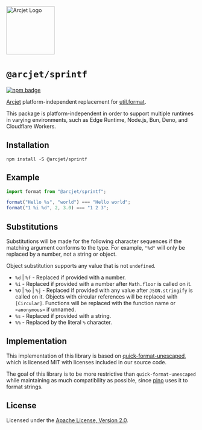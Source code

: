 <a href="https://arcjet.com" target="_arcjet-home">
  <picture>
    <source media="(prefers-color-scheme: dark)" srcset="https://arcjet.com/logo/arcjet-dark-lockup-voyage-horizontal.svg">
    <img src="https://arcjet.com/logo/arcjet-light-lockup-voyage-horizontal.svg" alt="Arcjet Logo" height="128" width="auto">
  </picture>
</a>

# `@arcjet/sprintf`

<p>
  <a href="https://www.npmjs.com/package/@arcjet/sprintf">
    <picture>
      <source media="(prefers-color-scheme: dark)" srcset="https://img.shields.io/npm/v/%40arcjet%2Fsprintf?style=flat-square&label=%E2%9C%A6Aj&labelColor=000000&color=5C5866">
      <img alt="npm badge" src="https://img.shields.io/npm/v/%40arcjet%2Fsprintf?style=flat-square&label=%E2%9C%A6Aj&labelColor=ECE6F0&color=ECE6F0">
    </picture>
  </a>
</p>

[Arcjet][arcjet] platform-independent replacement for [util.format][node-util].

This package is platform-independent in order to support multiple runtimes in varying environments, such as Edge Runtime, Node.js, Bun, Deno, and Cloudflare Workers.

## Installation

```shell
npm install -S @arcjet/sprintf
```

## Example

```ts
import format from "@arcjet/sprintf";

format("Hello %s", "world") === "Hello world";
format("1 %i %d", 2, 3.0) === "1 2 3";
```

## Substitutions

Substitutions will be made for the following character sequences if the matching
argument conforms to the type. For example, `"%d"` will only be replaced by a
number, not a string or object.

Object substitution supports any value that is not `undefined`.

- `%d` | `%f` - Replaced if provided with a number.
- `%i` - Replaced if provided with a number after `Math.floor` is called on it.
- `%O` | `%o` | `%j` - Replaced if provided with any value after
  `JSON.stringify` is called on it. Objects with circular references will be
  replaced with `[Circular]`. Functions will be replaced with the function name
  or `<anonymous>` if unnamed.
- `%s` - Replaced if provided with a string.
- `%%` - Replaced by the literal `%` character.

## Implementation

This implementation of this library is based on [quick-format-unescaped], which
is licensed MIT with licenses included in our source code.

The goal of this library is to be more restrictive than `quick-format-unescaped`
while maintaining as much compatibility as possible, since [pino] uses it to
format strings.

## License

Licensed under the [Apache License, Version 2.0][apache-license].

[arcjet]: https://arcjet.com
[node-util]: https://nodejs.org/docs/latest-v18.x/api/util.html#utilformatformat-args
[quick-format-unescaped]: https://github.com/pinojs/quick-format-unescaped/blob/20ebf64c2f2e182f97923a423d468757b9a24a63/index.js
[pino]: https://github.com/pinojs/pino
[apache-license]: http://www.apache.org/licenses/LICENSE-2.0
